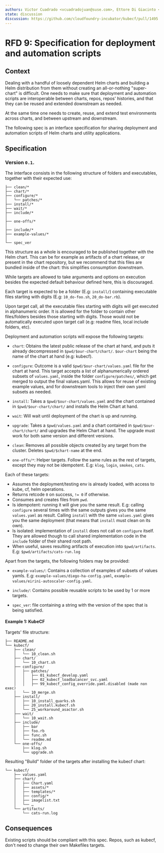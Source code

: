 ```yaml
---
authors: Victor Cuadrado <vcuadradojuan@suse.com>, Ettore Di Giacinto <edigiacinto@suse.de>
state: discussion
discussion: https://github.com/cloudfoundry-incubator/kubecf/pull/1495
---
```


# RFD 9: Specification for deployment and automation scripts

## Context


Dealing with a handful of loosely dependent Helm charts and building a Helm
distribution from them without creating an all-or-nothing "super-chart" is
difficult. One needs to make sure that deployment and automation scripts are
interoperable between charts, repos, repos' histories, and that they can be
reused and extended downstream as needed.

At the same time one needs to create, reuse, and extend test environments across
charts, and between upstream and downstream.

The following spec is an interface specification for sharing deployment and
automation scripts of Helm charts and utility applications.


## Specification

### Version `0.1`.


The interface consists in the following structure of folders and executables,
together with their expected use:

```
├── clean/*
├── chart/*
├── configure/*
│   └── patches/*
├── install/*
├── wait/*
├── include/*
│
├── one-offs/*
│
├── include/*
├── example-values/*
│
└── spec_ver
```

This structure as a whole is encouraged to be published together with the Helm
chart. This can be for example as artifacts of a chart release, or present in
the chart repository, but we recommend that this files are bundled inside of the
chart: this simplifies consumption downstream.

While targets are allowed to take arguments and options on execution besides the
expected default behaviour defined here, this is discouraged.

Each target is expected to be a folder (E.g: `install/`) containing executable
files starting with digits (E.g: `10_do-foo.sh`, `20_do-bar.rb`).

Upon target call, all the executable files starting with digits will get
executed in alphanumeric order.
It is allowed for the folder to contain other files/folders besides those
starting with digits. Those would not be automatically executed upon target
call (e.g: readme files, local include folders, etc).
  
Deployment and automation scripts will expose the following targets:

- `chart`: Obtains the latest public release of the chart at hand, and puts it
  already decompressed in `$pwd/$our-chart/chart/`. `$our-chart` being the name
  of the chart at hand (e.g: kubecf).

- `configure`: Outcome is a valid `$pwd/$our-chart/values.yaml` file for the
  chart at hand. This target accepts a list of alphanumerically ordered subsets
  of `values.yaml`, inside the folder `configure/patches/`, which get merged to
  output the final values.yaml. This allows for reuse of existing example
  values, and for downstream tools to inject their own yaml subsets as needed.

- `install`: Takes a `$pwd/$our-chart/values.yaml` and the chart contained in
  `$pwd/$our-chart/chart/` and installs the Helm Chart at hand. 

- `wait`: Will wait until deployment of the chart is up and running.

- `upgrade`: Takes a `$pwd/values.yaml` and a chart contained in
  `$pwd/$our-chart/chart/` and upgrades the Helm Chart at hand. The upgrade must
  work for both same version and different versions.

- `clean`: Removes all possible objects created by any target from the cluster.
   Deletes `$pwd/$chart-name` at the end.

- `one-offs/*`: Helper targets. Follow the same rules as the rest of targets,
  except they may not be idempotent. E.g: `klog`, `login`, `smokes`, `cats`.
  
Each of these targets:

- Assumes the deployment/testing env is already loaded, with access to kube, cf,
  helm operations.
- Returns retcode `0` on success, `!= 0` if otherwise.
- Consumes and creates files from `pwd`.
- Is idempotent: running it will give you the same result. E.g: calling
  `configure` several times with the same outputs gives you the same
  `values.yaml` as result. Calling `install` with the same `values.yaml` gives
  you the same deployment (that means that `install` must clean on its own).
- Is isolated: implementation of `install` does not call on `configure` itself.
  They are allowed though to call shared implementation code in the `include`
  folder of their shared root path.
- When useful, saves resulting artifacts of execution into `$pwd/artifacts`.
  E.g: `$pwd/artifacts/cats-run.log`


Apart from the targets, the following folders may be provided:

- `example-values/`: Contains a collection of examples of subsets of values
  yamls. E.g: `example-values/diego-ha-config.yaml`,
  `example-values/eirini-autoscaler-config.yaml`.

- `include/`: Contains possible reusable scripts to be used by 1 or more targets.

- `spec_ver`: file containing a string with the version of the spec that is being
  satisfied.


#### Example 1: KubeCF

Targets' file structure:
```
├── README.md
└── kubecf/
    ├── clean/
    │   └── 10_clean.sh
    ├── chart/
    │   └── 10_chart.sh
    ├── configure/
    │   ├── patches/
    │   │   ├── 01_kubecf_develop.yaml
    │   │   ├── 02_kubecf_loadbalancer_svc.yaml
    │   │   ├── 99_kubecf_config_override.yaml.disabled (made non exec)
    │   └── 10_merge.sh
    ├── install/
    │   ├── 10_install_quarks.sh
    │   ├── 20_install.kubecf.sh
    │   └── 25_workaround_asactor.sh
    ├── wait/
    │   └── 10_wait.sh
    ├── include/
    │   ├── bar
    │   ├── foo.rb
    │   ├── func.sh
    │   └── readme.md
    └── one-offs/
        ├── klog.sh
        └── upgrade.sh
```


Resulting "Build" folder of the targets after installing the kubecf chart:

```
└── kubecf/
    ├── values.yaml
    ├── chart/
    │   ├── Chart.yaml
    │   ├── assets/*
    │   ├── templates/*
    │   ├── config/*
    │   ├── imagelist.txt
    │   └── …
    └── artifacts/
        └── cats-run.log
```


## Consequences

Existing scripts should be compliant with this spec. Repos, such as kubecf, don't
need to change their own Makefiles targets.

